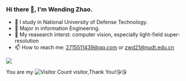 ### Hi there 👋, I'm Wending Zhao.

- 🔭 I study in National University of Defense Technology.
- 🌱 Major in information Engineering.
- 💬 My reasearch interst: computer vision, especially light-field super-resolution
- 📫 How to reach me: 2715511439@qq.com or zwd21@nudt.edu.cn

![](https://github-readme-stats.vercel.app/api?username=WendingZhao&show_icons=true&theme=transparent)

You are my ![Visitor Count](https://profile-counter.glitch.me/WendingZhao/count.svg) visitor,Thank You!:kissing_heart::kissing_heart:




<!-- 
### My Skill Set

![](https://img.shields.io/badge/Java-ED8B00?style=for-the-badge&logo=openjdk&logoColor=white)![](https://img.shields.io/badge/Python-3776AB?style=for-the-badge&logo=python&logoColor=white)

-->





<!--
**WendingZhao/WendingZhao** is a ✨ _special_ ✨ repository because its `README.md` (this file) appears on your GitHub profile.

Here are some ideas to get you started:

- 🔭 I’m currently working on ...
- 🌱 I’m currently learning ...
- 👯 I’m looking to collaborate on ...
- 🤔 I’m looking for help with ...
- 💬 Ask me about ...
- 📫 How to reach me: ...
- 😄 Pronouns: ...
- ⚡ Fun fact: ...
-->
